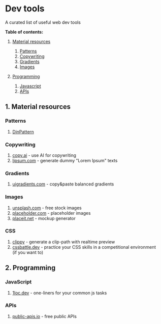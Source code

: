 # Dev tools
A curated list of useful web dev tools

**Table of contents:**
1. [Material resources](#material-resources)
    1. [Patterns](#patterns)
    2. [Copywriting](#copywriting)
    3. [Gradients](#gradients)
    4. [Images](#images)
    
2. [Programming](#programming)
    1. [Javascript](#javascript)
    2. [APIs](#apis)

## 1. Material resources
### Patterns
1. [DinPattern](http://www.dinpattern.com/)

### Copywriting
1. [copy.ai](https://www.copy.ai/) - use AI for copywriting
2. [lipsum.com](https://www.lipsum.com/) - generate dummy "Lorem Ipsum" texts

### Gradients
1. [uigradients.com](https://www.gradients.com/) - copy&paste balanced gradients

### Images
1. [unsplash.com](https://www.unsplash.com/) - free stock images
2. [placeholder.com](https://placeholder.com/) - placeholder images
3. [placeit.net](https://placeit.net/) - mockup generator

### CSS
1. [clippy](https://bennettfeely.com/clippy/) - generate a clip-path with realtime preview
2. [cssbattle.dev](https://cssbattle.dev/) - practice your CSS skills in a competitional environment (if you want to)


## 2. Programming

### JavaScript
1. [1loc.dev](https://1loc.dev/) - one-liners for your common js tasks

### APIs
1. [public-apis.io](https://public-apis.io/) - free public APIs
